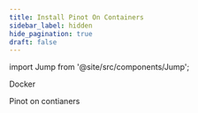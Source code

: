 ```yaml
---
title: Install Pinot On Containers
sidebar_label: hidden
hide_pagination: true
draft: false
---
```


import Jump from '@site/src/components/Jump';

<Jump to="/docs/setup/installation/containers/docker/">Docker</Jump>


Pinot on contianers
